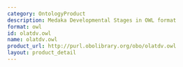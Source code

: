 ```yaml
---
category: OntologyProduct
description: Medaka Developmental Stages in OWL format
format: owl
id: olatdv.owl
name: olatdv.owl
product_url: http://purl.obolibrary.org/obo/olatdv.owl
layout: product_detail
---
```

